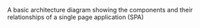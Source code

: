 A basic architecture diagram showing the components and their relationships of a single page application (SPA)